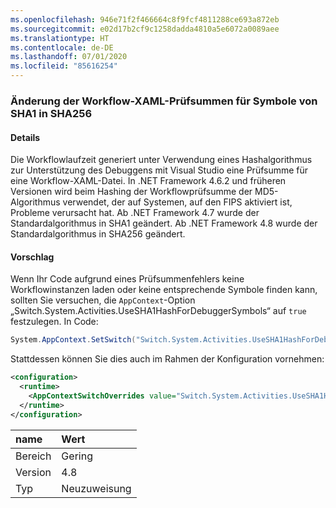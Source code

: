 ```yaml
---
ms.openlocfilehash: 946e71f2f466664c8f9fcf4811288ce693a872eb
ms.sourcegitcommit: e02d17b2cf9c1258dadda4810a5e6072a0089aee
ms.translationtype: HT
ms.contentlocale: de-DE
ms.lasthandoff: 07/01/2020
ms.locfileid: "85616254"
---
```

### <a name="workflow-xaml-checksums-for-symbols-changed-from-sha1-to-sha256"></a>Änderung der Workflow-XAML-Prüfsummen für Symbole von SHA1 in SHA256

#### <a name="details"></a>Details

Die Workflowlaufzeit generiert unter Verwendung eines Hashalgorithmus zur Unterstützung des Debuggens mit Visual Studio eine Prüfsumme für eine Workflow-XAML-Datei. In .NET Framework 4.6.2 und früheren Versionen wird beim Hashing der Workflowprüfsumme der MD5-Algorithmus verwendet, der auf Systemen, auf den FIPS aktiviert ist, Probleme verursacht hat. Ab .NET Framework 4.7 wurde der Standardalgorithmus in SHA1 geändert. Ab .NET Framework 4.8 wurde der Standardalgorithmus in SHA256 geändert.

#### <a name="suggestion"></a>Vorschlag

Wenn Ihr Code aufgrund eines Prüfsummenfehlers keine Workflowinstanzen laden oder keine entsprechende Symbole finden kann, sollten Sie versuchen, die `AppContext`-Option „Switch.System.Activities.UseSHA1HashForDebuggerSymbols“ auf `true` festzulegen. In Code:

```csharp
System.AppContext.SetSwitch("Switch.System.Activities.UseSHA1HashForDebuggerSymbols", true);
```

Stattdessen können Sie dies auch im Rahmen der Konfiguration vornehmen:

```xml
<configuration>
  <runtime>
    <AppContextSwitchOverrides value="Switch.System.Activities.UseSHA1HashForDebuggerSymbols=true" />
  </runtime>
</configuration>
```

| name    | Wert       |
|:--------|:------------|
| Bereich   | Gering       |
| Version | 4.8         |
| Typ    | Neuzuweisung |
